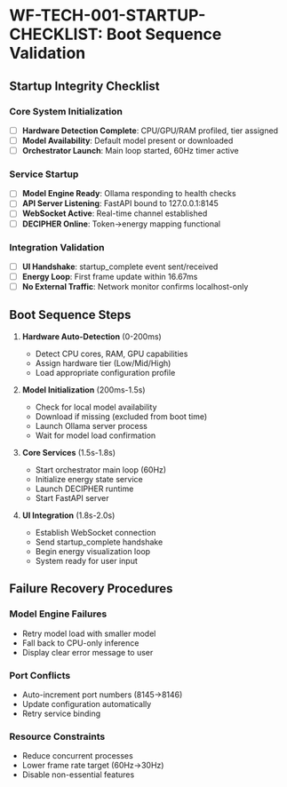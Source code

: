 # WF-TECH-001-STARTUP-CHECKLIST: Boot Sequence Validation

## Startup Integrity Checklist

### Core System Initialization
- [ ] **Hardware Detection Complete**: CPU/GPU/RAM profiled, tier assigned
- [ ] **Model Availability**: Default model present or downloaded
- [ ] **Orchestrator Launch**: Main loop started, 60Hz timer active

### Service Startup
- [ ] **Model Engine Ready**: Ollama responding to health checks
- [ ] **API Server Listening**: FastAPI bound to 127.0.0.1:8145
- [ ] **WebSocket Active**: Real-time channel established
- [ ] **DECIPHER Online**: Token→energy mapping functional

### Integration Validation
- [ ] **UI Handshake**: startup_complete event sent/received
- [ ] **Energy Loop**: First frame update within 16.67ms
- [ ] **No External Traffic**: Network monitor confirms localhost-only

## Boot Sequence Steps

1. **Hardware Auto-Detection** (0-200ms)
   - Detect CPU cores, RAM, GPU capabilities
   - Assign hardware tier (Low/Mid/High)
   - Load appropriate configuration profile

2. **Model Initialization** (200ms-1.5s)
   - Check for local model availability
   - Download if missing (excluded from boot time)
   - Launch Ollama server process
   - Wait for model load confirmation

3. **Core Services** (1.5s-1.8s)
   - Start orchestrator main loop (60Hz)
   - Initialize energy state service
   - Launch DECIPHER runtime
   - Start FastAPI server

4. **UI Integration** (1.8s-2.0s)
   - Establish WebSocket connection
   - Send startup_complete handshake
   - Begin energy visualization loop
   - System ready for user input

## Failure Recovery Procedures

### Model Engine Failures
- Retry model load with smaller model
- Fall back to CPU-only inference
- Display clear error message to user

### Port Conflicts
- Auto-increment port numbers (8145→8146)
- Update configuration automatically
- Retry service binding

### Resource Constraints
- Reduce concurrent processes
- Lower frame rate target (60Hz→30Hz)
- Disable non-essential features
